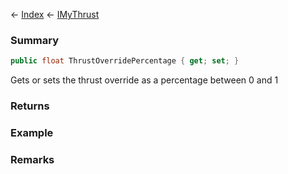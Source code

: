 ← [Index](Api-Index) ← [IMyThrust](Sandbox.ModAPI.Ingame.IMyThrust)

### Summary

```csharp
public float ThrustOverridePercentage { get; set; }
```

Gets or sets the thrust override as a percentage between 0 and 1

### Returns

### Example

### Remarks

